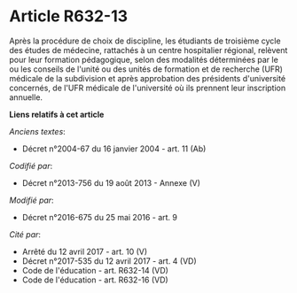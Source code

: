 # Article R632-13

Après la procédure de choix de discipline, les étudiants de troisième cycle des études de médecine, rattachés à un centre
hospitalier régional, relèvent pour leur formation pédagogique, selon des modalités déterminées par le ou les conseils de
l'unité ou des unités de formation et de recherche (UFR) médicale de la subdivision et après approbation des présidents
d'université concernés, de l'UFR médicale de l'université où ils prennent leur inscription annuelle.

**Liens relatifs à cet article**

_Anciens textes_:

  - Décret n°2004-67 du 16 janvier 2004 - art. 11 (Ab)

_Codifié par_:

  - Décret n°2013-756 du 19 août 2013 -  Annexe (V)

_Modifié par_:

  - Décret n°2016-675 du 25 mai 2016 - art. 9

_Cité par_:

  - Arrêté du 12 avril 2017 - art. 10 (V)
  - Décret n°2017-535 du 12 avril 2017 - art. 4 (VD)
  - Code de l'éducation - art. R632-14 (VD)
  - Code de l'éducation - art. R632-16 (VD)
